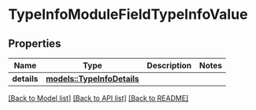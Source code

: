 # TypeInfoModuleFieldTypeInfoValue

## Properties

Name | Type | Description | Notes
------------ | ------------- | ------------- | -------------
**details** | [**models::TypeInfoDetails**](TypeInfoDetails.md) |  | 

[[Back to Model list]](../README.md#documentation-for-models) [[Back to API list]](../README.md#documentation-for-api-endpoints) [[Back to README]](../README.md)


